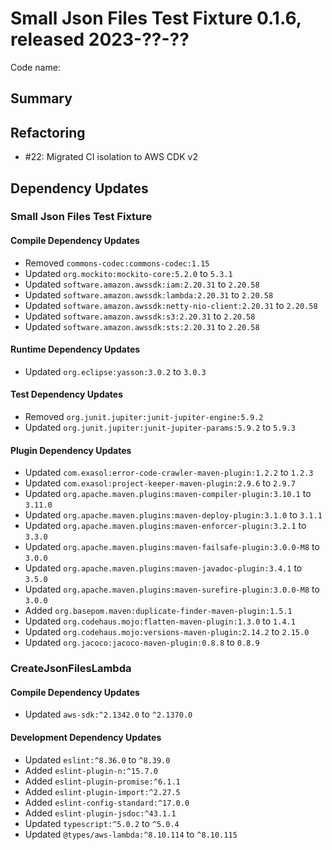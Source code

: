 # Small Json Files Test Fixture 0.1.6, released 2023-??-??

Code name:

## Summary

## Refactoring

* #22: Migrated CI isolation to AWS CDK v2

## Dependency Updates

### Small Json Files Test Fixture

#### Compile Dependency Updates

* Removed `commons-codec:commons-codec:1.15`
* Updated `org.mockito:mockito-core:5.2.0` to `5.3.1`
* Updated `software.amazon.awssdk:iam:2.20.31` to `2.20.58`
* Updated `software.amazon.awssdk:lambda:2.20.31` to `2.20.58`
* Updated `software.amazon.awssdk:netty-nio-client:2.20.31` to `2.20.58`
* Updated `software.amazon.awssdk:s3:2.20.31` to `2.20.58`
* Updated `software.amazon.awssdk:sts:2.20.31` to `2.20.58`

#### Runtime Dependency Updates

* Updated `org.eclipse:yasson:3.0.2` to `3.0.3`

#### Test Dependency Updates

* Removed `org.junit.jupiter:junit-jupiter-engine:5.9.2`
* Updated `org.junit.jupiter:junit-jupiter-params:5.9.2` to `5.9.3`

#### Plugin Dependency Updates

* Updated `com.exasol:error-code-crawler-maven-plugin:1.2.2` to `1.2.3`
* Updated `com.exasol:project-keeper-maven-plugin:2.9.6` to `2.9.7`
* Updated `org.apache.maven.plugins:maven-compiler-plugin:3.10.1` to `3.11.0`
* Updated `org.apache.maven.plugins:maven-deploy-plugin:3.1.0` to `3.1.1`
* Updated `org.apache.maven.plugins:maven-enforcer-plugin:3.2.1` to `3.3.0`
* Updated `org.apache.maven.plugins:maven-failsafe-plugin:3.0.0-M8` to `3.0.0`
* Updated `org.apache.maven.plugins:maven-javadoc-plugin:3.4.1` to `3.5.0`
* Updated `org.apache.maven.plugins:maven-surefire-plugin:3.0.0-M8` to `3.0.0`
* Added `org.basepom.maven:duplicate-finder-maven-plugin:1.5.1`
* Updated `org.codehaus.mojo:flatten-maven-plugin:1.3.0` to `1.4.1`
* Updated `org.codehaus.mojo:versions-maven-plugin:2.14.2` to `2.15.0`
* Updated `org.jacoco:jacoco-maven-plugin:0.8.8` to `0.8.9`

### CreateJsonFilesLambda

#### Compile Dependency Updates

* Updated `aws-sdk:^2.1342.0` to `^2.1370.0`

#### Development Dependency Updates

* Updated `eslint:^8.36.0` to `^8.39.0`
* Added `eslint-plugin-n:^15.7.0`
* Added `eslint-plugin-promise:^6.1.1`
* Added `eslint-plugin-import:^2.27.5`
* Added `eslint-config-standard:^17.0.0`
* Added `eslint-plugin-jsdoc:^43.1.1`
* Updated `typescript:^5.0.2` to `^5.0.4`
* Updated `@types/aws-lambda:^8.10.114` to `^8.10.115`
